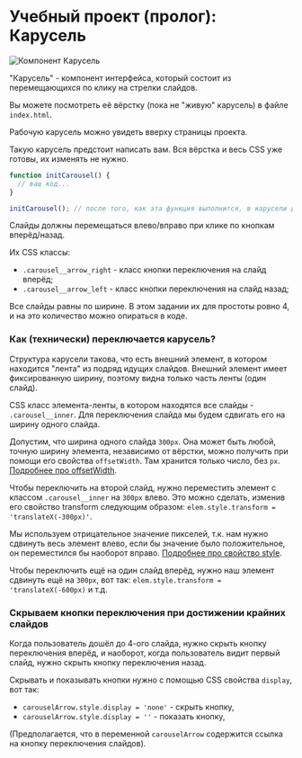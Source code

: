 # Учебный проект (пролог): Карусель

![Компонент Карусель](carousel.png)

"Карусель" - компонент интерфейса, который состоит из перемещающихся по клику на стрелки слайдов.

Вы можете посмотреть её вёрстку (пока не "живую" карусель) в файле `index.html`.

Рабочую карусель можно увидеть вверху страницы проекта.

Такую карусель предстоит написать вам. Вся вёрстка и весь CSS уже готовы, их изменять не нужно.

```js
function initCarousel() {
  // ваш код...
}

initCarousel(); // после того, как эта функция выполнится, в карусели должны начать переключаться слайды
```

Слайды должны перемещаться влево/вправо при клике по кнопкам вперёд/назад.

Их CSS классы:
- `.carousel__arrow_right` - класс кнопки переключения на слайд вперёд;
- `.carousel__arrow_left` - класс кнопки переключения на слайд назад;

Все слайды равны по ширине. В этом задании их для простоты ровно 4, и на это количество можно опираться в коде.

### Как (технически) переключается карусель?

Структура карусели такова, что есть внешний элемент, в котором находится "лента" из подряд идущих слайдов. Внешний элемент имеет фиксированную ширину, поэтому видна только часть ленты (один слайд).

CSS класс элемента-ленты, в котором находятся все слайды - `.carousel__inner`. Для переключения слайда мы будем сдвигать его на ширину одного слайда.

Допустим, что ширина одного слайда `300px`. Она может быть любой, точную ширину элемента, независимо от вёрстки, можно получить при помощи его свойства `offsetWidth`. Там хранится только число, без `px`. [Подробнее про offsetWidth](https://learn.javascript.ru/size-and-scroll#offsetwidth-height).

Чтобы переключить на второй слайд, нужно переместить элемент с классом `.carousel__inner` на `300px` влево. Это можно сделать, изменив его свойство transform следующим образом: `elem.style.transform = 'translateX(-300px)'`.

Мы используем отрицательное значение пикселей, т.к. нам нужно сдвинуть весь элемент влево, если бы значение было положительное, он переместился бы наоборот вправо. [Подробнее про свойство style](https://learn.javascript.ru/styles-and-classes#element-style).

 Чтобы переключить ещё на один слайд вперёд, нужно наш элемент сдвинуть ещё на `300px`, вот так: `elem.style.transform = 'translateX(-600px)` и т.д.

### Скрываем кнопки переключения при достижении крайних слайдов

Когда пользователь дошёл до 4-ого слайда, нужно скрыть кнопку переключения вперёд, и наоборот, когда пользователь видит первый слайд, нужно скрыть кнопку переключения назад.

Скрывать и показывать кнопки нужно с помощью CSS свойства `display`, вот так:
- `carouselArrow.style.display = 'none'` - скрыть кнопку,
- `carouselArrow.style.display = ''` - показать кнопку,

(Предполагается, что в переменной `carouselArrow` содержится ссылка на кнопку переключения слайдов).


